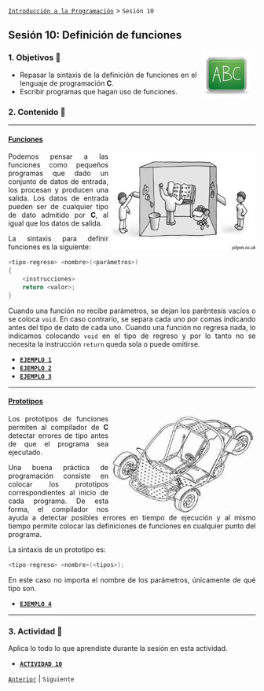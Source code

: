 [`Introducción a la Programación`](../README.md) > `Sesión 10`

## Sesión 10: Definición de funciones

<img src="../imagenes/pizarron.png" align="right" height="100" width="100" hspace="10">
<div style="text-align: justify;">

### 1. Objetivos :dart:

- Repasar la sintaxis de la definición de funciones en el lenguaje de programación __C__.
- Escribir programas que hagan uso de funciones.

### 2. Contenido :rocket:

---
#### <ins>Funciones</ins>
<img src="imagenes/imagen1.jpg" width="300" height="200" align="right">

Podemos pensar a las funciones como pequeños programas que dado un conjunto de datos de entrada, los procesan y producen
una salida. Los datos de entrada pueden ser de cualquier tipo de dato admitido por __C__, al igual que los datos de
salida.

La sintaxis para definir funciones es la siguiente:

```c
<tipo-regreso> <nombre>(<parámetros>)
{
	<instrucciones>
	return <valor>;
}
```

Cuando una función no recibe parámetros, se dejan los paréntesis vacíos o se coloca `void`. En caso contrario, se separa 
cada uno por comas indicando antes del tipo de dato de cada uno. Cuando una función no regresa nada, lo indicamos 
colocando `void` en el tipo de regreso y por lo tanto no se necesita la instrucción `return` queda sola o puede omitirse.

- [**`EJEMPLO 1`**](ejemplo01/README.md)
- [**`EJEMPLO 2`**](ejemplo02/README.md)
- [**`EJEMPLO 3`**](ejemplo03/README.md)

---
#### <ins>Prototipos</ins>
<img src="imagenes/imagen2.jpg" width="300" height="200" align="right">

Los prototipos de funciones permiten al compilador de __C__ detectar errores de tipo antes de que el programa sea 
ejecutado.

Una buena práctica de programación consiste en colocar los prototipos correspondientes al inicio de cada programa. De
esta forma, el compilador nos ayuda a detectar posibles errores en tiempo de ejecución y al mismo tiempo permite colocar
las definiciones de funciones en cualquier punto del programa.

La sintaxis de un prototipo es:

```c
<tipo-regreso> <nombre>(<tipos>);
```

En este caso no importa el nombre de los parámetros, únicamente de qué tipo son.

- [**`EJEMPLO 4`**](ejemplo04/README.md)

---

### 3. Actividad :memo:
Aplica lo todo lo que aprendiste durante la sesión en esta actividad. 

- [**`ACTIVIDAD 10`**](actividad/README.md)

[`Anterior`](../sesion09/README.md) | `Siguiente`

</div>
